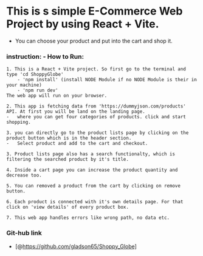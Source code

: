 # This is s simple E-Commerce Web Project by using React + Vite. 

-   You can choose your product and put into the cart and shop it.

### instruction: -  How to Run:
    1. This is a React + Vite project. So first go to the terminal and type 'cd ShoppyGlobe'
        - 'npm install' (install NODE Module if no NODE Module is their in your machine)
        - 'npm run dev' 
    The web app will run on your browser.

    2. This app is fetching data from 'https://dummyjson.com/products' API. At first you will be land on the landing page.
    -   where you can get four categories of products. click and start shopping.

    3. you can directly go to the product lists page by clicking on the product button which is in the header section.
    -   Select product and add to the cart and checkout.  

    3. Product lists page also has a search functionalty, which is filtering the searched product by it's title.

    4. Inside a cart page you can increase the product quantity and decrease too.

    5. You can removed a product from the cart by clicking on remove button.

    6. Each product is connected with it's own details page. For that click on 'view details' of every product box.

    7. This web app handles errors like wrong path, no data etc.

### Git-hub link
- [@https://github.com/gladson65/Shoppy_Globe]
